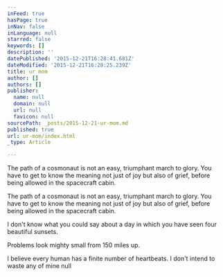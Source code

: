 ```yaml
---
inFeed: true
hasPage: true
inNav: false
inLanguage: null
starred: false
keywords: []
description: ''
datePublished: '2015-12-21T16:28:41.681Z'
dateModified: '2015-12-21T16:28:25.239Z'
title: ur mom
author: []
authors: []
publisher:
  name: null
  domain: null
  url: null
  favicon: null
sourcePath: _posts/2015-12-21-ur-mom.md
published: true
url: ur-mom/index.html
_type: Article

---
```

The path of a cosmonaut is not an easy, triumphant march to glory. 
You have to get to know the meaning not just of joy but also of grief, 
before being allowed in the spacecraft cabin.

The path of a 
cosmonaut is not an easy, triumphant march to glory. You have to get to 
know the meaning not just of joy but also of grief, before being allowed
in the spacecraft cabin.

I don't know what you could say about a day in which you have seen four beautiful sunsets.

Problems look mighty small from 150 miles up.

I believe every human has a finite number of heartbeats. I don't intend to waste any of mine
null